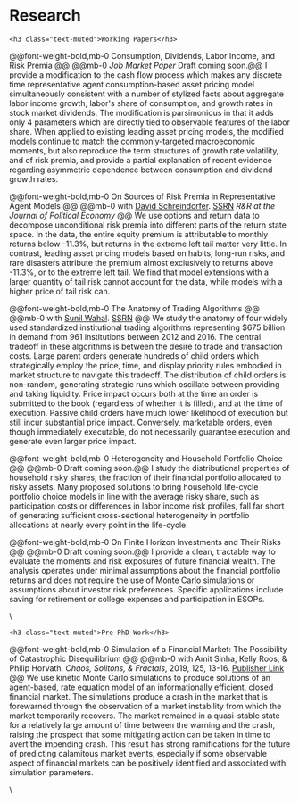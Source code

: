 # Research

~~~
<h3 class="text-muted">Working Papers</h3>
~~~


@@font-weight-bold,mb-0 Consumption, Dividends, Labor Income, and Risk Premia @@
@@mb-0 _Job Market Paper_ Draft coming soon.@@
I provide a modification to the cash flow process which makes any discrete time representative agent consumption-based asset pricing model simultaneously consistent with a number of stylized facts about aggregate labor income growth, labor's share of consumption, and growth rates in stock market dividends. The modification is parsimonious in that it adds only 4 parameters which are directly tied to observable features of the labor share. When applied to existing leading asset pricing models, the modified models continue to match the commonly-targeted macroeconomic moments, but also reproduce the term structures of growth rate volatility, and of risk premia, and provide a partial explanation of recent evidence regarding asymmetric dependence between consumption and dividend growth rates.




@@font-weight-bold,mb-0 On Sources of Risk Premia in Representative Agent Models @@
@@mb-0 with [David Schreindorfer](http://www.davidschreindorfer.com/). [SSRN](https://papers.ssrn.com/sol3/papers.cfm?abstract_id=3452743) _R&R at the Journal of Political Economy_ @@
We use options and return data to decompose unconditional risk premia
into different parts of the return state space. In the data, the entire equity
premium is attributable to monthly returns below -11.3%, but returns in the
extreme left tail matter very little. In contrast, leading asset pricing models
based on habits, long-run risks, and rare disasters attribute the premium almost
exclusively to returns above -11.3%, or to the extreme left tail. We find
that model extensions with a larger quantity of tail risk cannot account for
the data, while models with a higher price of tail risk can.



@@font-weight-bold,mb-0 The Anatomy of Trading Algorithms @@
@@mb-0 with [Sunil Wahal](https://asu.pure.elsevier.com/en/persons/sunil-wahal). [SSRN](https://papers.ssrn.com/sol3/papers.cfm?abstract_id=3497001) @@
We study the anatomy of four widely used standardized institutional trading algorithms
representing \$675 billion in demand from 961 institutions between 2012 and 2016. The central tradeoff in these algorithms is between the desire to trade and transaction costs. Large parent orders generate hundreds of child orders which strategically employ the price, time, and display priority rules embodied in market structure to navigate this tradeoff. The distribution of child orders is non-random, generating strategic runs which oscillate between providing and taking liquidity. Price impact occurs both at the time an order is submitted to the book (regardless of whether it is filled), and at the time of execution. Passive child orders have much lower likelihood of execution but still incur substantial price impact. Conversely, marketable orders, even though immediately executable, do not necessarily guarantee execution and generate even larger price impact.





@@font-weight-bold,mb-0 Heterogeneity and Household Portfolio Choice @@
@@mb-0 Draft coming soon.@@
I study the distributional properties of household risky shares, the fraction of their financial portfolio allocated to risky assets. Many proposed solutions to bring household life-cycle portfolio choice models in line with the average risky share, such as participation costs or differences in labor income risk profiles, fall far short of generating sufficient cross-sectional heterogeneity in portfolio allocations at nearly every point in the life-cycle.




@@font-weight-bold,mb-0 On Finite Horizon Investments and Their Risks @@
@@mb-0 Draft coming soon.@@
I provide a clean, tractable way to evaluate the moments and risk exposures of future financial wealth. The analysis operates under minimal assumptions about the financial portfolio returns and does not require the use of Monte Carlo simulations or assumptions about investor risk preferences. Specific applications include saving for retirement or college expenses and participation in ESOPs.




\\

~~~
<h3 class="text-muted">Pre-PhD Work</h3>
~~~

@@font-weight-bold,mb-0 Simulation of a Financial Market: The Possibility of Catastrophic Disequilibrium @@
@@mb-0 with Amit Sinha, Kelly Roos, & Philip Horvath.  _Chaos, Solitons, & Fractals_, 2019, 125, 13-16. [Publisher Link](http://www.sciencedirect.com/science/article/pii/S0960077919301705) @@
We use kinetic Monte Carlo simulations to produce solutions of an agent-based, rate equation model of an informationally efficient, closed financial market. The simulations produce a crash in the market that is forewarned through the observation of a market instability from which the market temporarily recovers. The market remained in a quasi-stable state for a relatively large amount of time between the warning and the crash, raising the prospect that some mitigating action can be taken in time to avert the impending crash. This result has strong ramifications for the future of predicting calamitous market events, especially if some observable aspect of financial markets can be positively identified and associated with simulation parameters.

\\